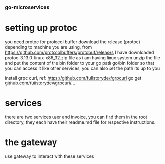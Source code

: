 ### go-microservices


# setting up protoc
you need protoc for protocol buffer
download the release (protoc)
    depending to machine you are using, from https://github.com/protocolbuffers/protobuf/releases
    I have downloaded protoc-3.13.0-linux-x86_32.zip file as i am having linux system
    unzip the file and put the content of the bin folder to your go path go/bin folder so that you can access it like other services,
    you can also set the path its up to you

install grpc curl, ref: https://github.com/fullstorydev/grpcurl
go get github.com/fullstorydev/grpcurl/...

# services
there are two services user and invoice, you can find them in the root directory,
they each have their readme.md file for respective instructions.

# the gateway
use gateway to interact with these services
